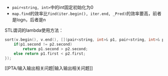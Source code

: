 - `pair<string, int>`中的int固定初始化为0
- `map.find`的效率比`find(iter.begin(), iter.end, _Pred)`的效率要高，前者是logn，后者是n

STL谓词的lambda使用方法：

```c
sort(v.begin(), v.end(), [](pair<string, int>& p1, pair<string, int>& p2) {  
	if(p1.second != p2.second)  
		return p1.second > p2.second;  
	else return p1.first < p2.first;  
});  
```

[[PTA/输入输出相关问题|输入输出相关问题]]